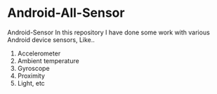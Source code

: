 # Android-All-Sensor

Android-Sensor
In this repository I have done some work with various Android device sensors, Like..
  1. Accelerometer
  2. Ambient temperature
  3. Gyroscope
  4. Proximity
  5. Light, etc
